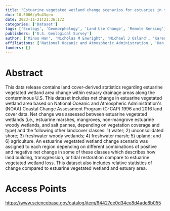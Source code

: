 ```yaml
---
title: "Estuarine vegetated wetland change scenarios for estuaries in the conterminous United States, 1996–2019"
doi: 10.5066/p9u43qeo
date: 2023-11-21T21:36:17Z
categories: ['Dataset']
tags: ['Ecology', 'Geomorphology', 'Land Use Change', 'Remote Sensing']
publishers: ['U.S. Geological Survey']
author: ['Minoo Han', 'Nicholas M Enwright', 'Michael J Osland', 'Karen M Thorne', 'Glenn R Guntenspergen', 'James B Grace', 'Gregory D Steyer', 'Nate Herold', 'Bogdan Chivoiu']
affiliations: ['National Oceanic and Atmospheric Administration', 'Han Consulting contracted to U.S. Geological Survey']
funders: []
---
```


# Abstract
This data release contains land cover-derived statistics regarding estuarine vegetated wetland area change within estuary drainage areas along the conterminous U.S. This dataset includes net change in estuarine vegetated wetland area based on National Oceanic and Atmospheric Administration's (NOAA) Coastal Change Assessment Program (C-CAP) 1996 and 2016 land cover data. Net change was assessed between estuarine vegetated wetlands (i.e., estuarine marshes, mangroves, non-mangrove estuarine woody wetlands, and salt pannes, depending on vegetation coverage and type) and the following other landcover classes: 1) water; 2) unconsolidated shore; 3) freshwater woody wetlands; 4) freshwater marsh; 5) upland; and 6) agriculture. An estuarine vegetated wetland change scenario was assigned to each region depending on different combinations of positive and negative net change in some of these classes which describes how land building, transgression, or tidal restoration compare to estuarine vegetated wetland loss. This dataset also includes relative statistics of change compared to estuarine vegetated wetland and estuary area.

# Access Points
https://www.sciencebase.gov/catalog/item/64427ee0d34ee8d4ade8b055